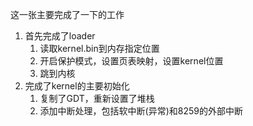 这一张主要完成了一下的工作
1. 首先完成了loader
   1. 读取kernel.bin到内存指定位置
   2. 开启保护模式，设置页表映射，设置kernel位置
   3. 跳到内核
2. 完成了kernel的主要初始化
   1. 复制了GDT，重新设置了堆栈
   2. 添加中断处理，包括软中断(异常)和8259的外部中断
